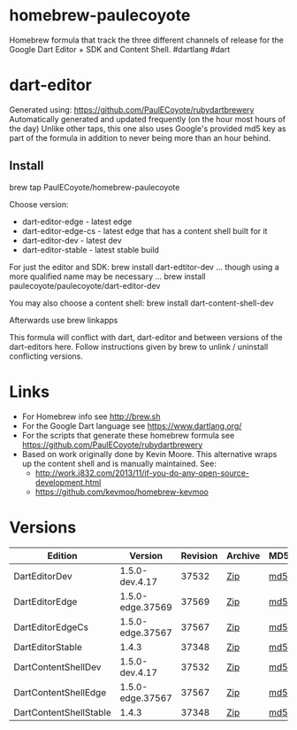 homebrew-paulecoyote
====================

Homebrew formula that track the three different channels of release for the Google Dart Editor + SDK and Content Shell.  #dartlang #dart

dart-editor
===========

Generated using: https://github.com/PaulECoyote/rubydartbrewery
Automatically generated and updated frequently (on the hour most hours of the day)
Unlike other taps, this one also uses Google's provided md5 key as part of the formula in addition to never being more than an hour behind.

Install
-------
brew tap PaulECoyote/homebrew-paulecoyote

Choose version:
* dart-editor-edge - latest edge
* dart-editor-edge-cs - latest edge that has a content shell built for it
* dart-editor-dev - latest dev
* dart-editor-stable - latest stable build

For just the editor and SDK:
brew install dart-edtitor-dev
... though using a more qualified name may be necessary ...
brew install paulecoyote/paulecoyote/dart-editor-dev

You may also choose a content shell:
brew install dart-content-shell-dev

Afterwards use 
brew linkapps

This formula will conflict with dart, dart-editor and between versions of the dart-editors here.  Follow instructions given by brew to unlink / uninstall conflicting versions.

Links
=====
* For Homebrew info see http://brew.sh
* For the Google Dart language see https://www.dartlang.org/
* For the scripts that generate these homebrew formula see https://github.com/PaulECoyote/rubydartbrewery
* Based on work originally done by Kevin Moore. This alternative wraps up the content shell and is manually maintained.  See: 
    * http://work.j832.com/2013/11/if-you-do-any-open-source-development.html
    * https://github.com/kevmoo/homebrew-kevmoo

Versions
========
| Edition | Version | Revision | Archive | MD5 | Notes |
| ------- | ------- | -------- | ------- | --- | ----- |
| DartEditorDev | 1.5.0-dev.4.17 | 37532 | [Zip](http://storage.googleapis.com/dart-archive/channels/dev/release/37532/editor/darteditor-macos-x64.zip) | [md5](http://storage.googleapis.com/dart-archive/channels/dev/release/37532/editor/darteditor-macos-x64.zip.md5sum) | [Changes](http://storage.googleapis.com/dart-archive/channels/dev/release/latest/changelog.html) |
| DartEditorEdge | 1.5.0-edge.37569 | 37569 | [Zip](http://storage.googleapis.com/dart-archive/channels/be/raw/37569/editor/darteditor-macos-x64.zip) | [md5](http://storage.googleapis.com/dart-archive/channels/be/raw/37569/editor/darteditor-macos-x64.zip.md5sum) | - |
| DartEditorEdgeCs | 1.5.0-edge.37567 | 37567 | [Zip](http://storage.googleapis.com/dart-archive/channels/be/raw/37567/editor/darteditor-macos-x64.zip) | [md5](http://storage.googleapis.com/dart-archive/channels/be/raw/37567/editor/darteditor-macos-x64.zip.md5sum) | - |
| DartEditorStable | 1.4.3 | 37348 | [Zip](http://storage.googleapis.com/dart-archive/channels/stable/release/37348/editor/darteditor-macos-x64.zip) | [md5](http://storage.googleapis.com/dart-archive/channels/stable/release/37348/editor/darteditor-macos-x64.zip.md5sum) | [Changes](http://storage.googleapis.com/dart-archive/channels/stable/release/latest/changelog.html) |
| DartContentShellDev | 1.5.0-dev.4.17 | 37532 | [Zip](http://storage.googleapis.com/dart-archive/channels/dev/release/37532/dartium/content_shell-macos-ia32-release.zip) | [md5](http://storage.googleapis.com/dart-archive/channels/dev/release/37532/dartium/content_shell-macos-ia32-release.zip.md5sum) | - |
| DartContentShellEdge | 1.5.0-edge.37567 | 37567 | [Zip](http://storage.googleapis.com/dart-archive/channels/be/raw/37567/dartium/content_shell-macos-ia32-release.zip) | [md5](http://storage.googleapis.com/dart-archive/channels/be/raw/37567/dartium/content_shell-macos-ia32-release.zip.md5sum) | - |
| DartContentShellStable | 1.4.3 | 37348 | [Zip](http://storage.googleapis.com/dart-archive/channels/stable/release/37348/dartium/content_shell-macos-ia32-release.zip) | [md5](http://storage.googleapis.com/dart-archive/channels/stable/release/37348/dartium/content_shell-macos-ia32-release.zip.md5sum) | - |
